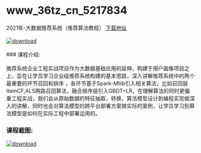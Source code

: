 # www_36tz_cn_5217834
2021年-大数据推荐系统（推荐算法教程）
[下载地址](http://www.36tz.cn/article/5217834 "下载地址")
<br/></br>[![download](http://36tz.cn/muke_img/2021_01_1-91-300x207.png "下载地址")](http://www.36tz.cn/article/5217834 "下载地址")
<br/></br>### 课程介绍:<br/></br>推荐系统企业工程实战项目作为大数据基础应用的延伸，构建于用户画像项目之上，旨在让学员学习企业级推荐系统构建的基本思路，深入讲解推荐系统中的两个最重要的环节召回和排序 ，各环节基于Spark-Mllib引入相关算法，比如召回层ItemCF,ALS两路召回算法，融合排序层引入GBDT+LR，在理解算法的同时更偏重工程实战，我们会从原始数据的特征抽取，转换，算法模型设计到编程实现做深入的讲解，同时也会对算法模型的跨平台部署方案做实际的案例，让学员学习到算法模型是如何在实际工程中部署运用的。

### 课程截图:
[![download](http://36tz.cn/muke_img/2021_01_2-108.png "下载地址")](http://www.36tz.cn/article/5217834 "下载地址")
